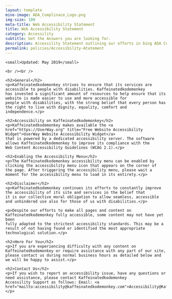 ```yaml
---
layout: template
mine-image: ADA_Complinace_Logo.png
img-size: 100
meta-title: Web Accessibility Statement
title: Web Accessibility Statement
category: Accessility
subtitle: Get the Answers you are looking for.
description: Accessility Statement outlining our efforts in bing ADA Compliant.
permalink: policies/Accessibility-Atatement
---
```


<!-- Conethen -->
<div class="row">
  <div class="col">

    <small>Updated: May 2019</small>

    <br /><br />

    <h2>General</h2>
    <p>Kaffeinatedkodemonkey strives to ensure that its services are accessible to people with disabilities. Kaffeinatedkodemonkey
    has invested a significant amount of resources to help ensure that its website is made easier to use and more accessible for
    people with disabilities, with the strong belief that every person has the right to live with dignity, equality, comfort and
    independence.</p>

    <h2>Accessibility on Kaffeinatedkodemonkey</h2>
    <p>Kaffeinatedkodemonkey makes available the <a href="https://UserWay.org" title="Free Website Accessibility Widget">UserWay Website Accessibility Widget</a>
    that is powered by a dedicated accessibility server. The software allows Kaffeinatedkodemonkey to improve its compliance with the
    Web Content Accessibility Guidelines (WCAG 2.1).</p>

    <h2>Enabling the Accessibility Menu</h2>
    <p>The Kaffeinatedkodemonkey accessibility menu can be enabled by clicking the accessibility menu icon that appears on the corner of
    the page. After triggering the accessibility menu, please wait a moment for the accessibility menu to load in its entirety.</p>

    <h2>Disclaimer</h2>
    <p>Kaffeinatedkodemonkey continues its efforts to constantly improve the accessibility of its site and services in the belief that
    it is our collective moral obligation to allow seamless, accessible and unhindered use also for those of us with disabilities.</p>

    <p>Despite our efforts to make all pages and content on Kaffeinatedkodemonkey fully accessible, some content may not have yet been
    fully adapted to the strictest accessibility standards. This may be a result of not having found or identified the most appropriate
    technological solution.</p>

    <h2>Here For You</h2>
    <p>If you are experiencing difficulty with any content on Kaffeinatedkodemonkey or require assistance with any part of our site,
    please contact us during normal business hours as detailed below and we will be happy to assist.</p>

    <h2>Contact Us</h2>
    <p>If you wish to report an accessibility issue, have any questions or need assistance, please contact Kaffeinatedkodemonkey
    Accessility Support as follows: Email: <a href="mailto:accessibility@kaffeinatedkodemonkey.com">Accessibility@KaffeinatedKodemonkey.com</a></p>
  </div>
</div>
